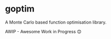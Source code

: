 # goptim
A Monte Carlo based function optimisation library.

AWIP - Awesome Work in Progress :blush:
